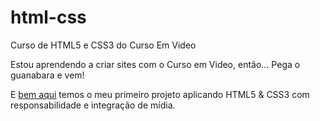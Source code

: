 # html-css
 Curso de HTML5 e CSS3 do Curso Em Video

Estou aprendendo a criar sites com o Curso em Video, então... Pega o guanabara e vem! 

E <a href="https://victorlaus.github.io/projeto-android/">bem aqui</a> temos o meu primeiro projeto aplicando HTML5 & CSS3 com responsabilidade e integração de mídia.
